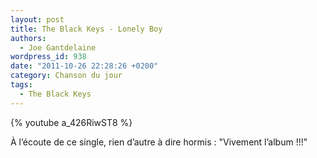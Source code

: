 ```yaml
---
layout: post
title: The Black Keys - Lonely Boy
authors:
  - Joe Gantdelaine
wordpress_id: 938
date: "2011-10-26 22:28:26 +0200"
category: Chanson du jour
tags:
  - The Black Keys
---
```


{% youtube a_426RiwST8 %}

À l’écoute de ce single, rien d’autre à dire hormis : "Vivement l’album !!!"
